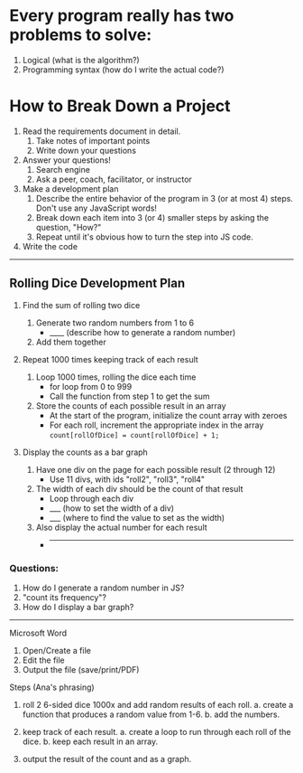# Every program really has two problems to solve:
1. Logical (what is the algorithm?)
2. Programming syntax (how do I write the actual code?)


# How to Break Down a Project
1. Read the requirements document in detail.
   1. Take notes of important points
   2. Write down your questions
2. Answer your questions!
   1. Search engine
   2. Ask a peer, coach, facilitator, or instructor
3. Make a development plan
   1. Describe the entire behavior of the program in 3 (or at most 4) steps. Don't use any JavaScript words!
   2. Break down each item into 3 (or 4) smaller steps by asking the question, "How?"
   3. Repeat until it's obvious how to turn the step into JS code.
4. Write the code

---

## Rolling Dice Development Plan
1. Find the sum of rolling two dice
   1. Generate two random numbers from 1 to 6
        - ____ (describe how to generate a random number)
   2. Add them together

2. Repeat 1000 times keeping track of each result
   1. Loop 1000 times, rolling the dice each time
        - for loop from 0 to 999
        - Call the function from step 1 to get the sum
   2. Store the counts of each possible result in an array
        - At the start of the program, initialize the count array with zeroes
        - For each roll, increment the appropriate index in the array
          `count[rollOfDice] = count[rollOfDice] + 1;`

3. Display the counts as a bar graph
   1. Have one div on the page for each possible result
       (2 through 12)
       - Use 11 divs, with ids "roll2", "roll3", "roll4"
   2. The width of each div should be the count of that result
       - Loop through each div
       - ___ (how to set the width of a div)
       - ___ (where to find the value to set as the width)
   3. Also display the actual number for each result
       - ___

### Questions:
1. How do I generate a random number in JS?
2. "count its frequency"?
3. How do I display a bar graph?

---

Microsoft Word
1. Open/Create a file
2. Edit the file
3. Output the file (save/print/PDF)



Steps (Ana's phrasing)
1. roll 2 6-sided dice 1000x and add random results of each roll. 
    a. create a function that produces a random value from 1-6. 
    b. add the numbers.

2. keep track of each result. 
    a. create a loop to run through each roll of the dice. 
    b. keep each result in an array. 
    
3. output the result of the count and as a graph. 
